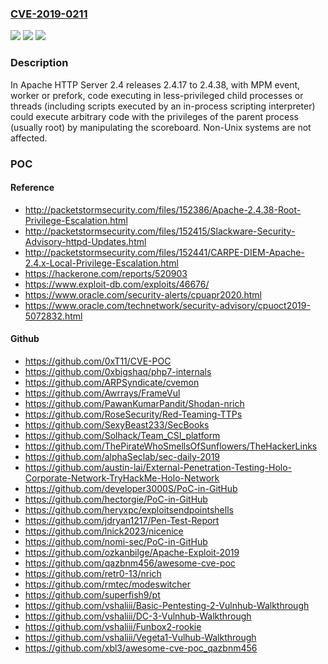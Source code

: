 ### [CVE-2019-0211](https://cve.mitre.org/cgi-bin/cvename.cgi?name=CVE-2019-0211)
![](https://img.shields.io/static/v1?label=Product&message=Apache%20HTTP%20Server&color=blue)
![](https://img.shields.io/static/v1?label=Version&message=n%2Fa&color=blue)
![](https://img.shields.io/static/v1?label=Vulnerability&message=Apache%20HTTP%20Server%20privilege%20escalation%20from%20modules'%20scripts&color=brighgreen)

### Description

In Apache HTTP Server 2.4 releases 2.4.17 to 2.4.38, with MPM event, worker or prefork, code executing in less-privileged child processes or threads (including scripts executed by an in-process scripting interpreter) could execute arbitrary code with the privileges of the parent process (usually root) by manipulating the scoreboard. Non-Unix systems are not affected.

### POC

#### Reference
- http://packetstormsecurity.com/files/152386/Apache-2.4.38-Root-Privilege-Escalation.html
- http://packetstormsecurity.com/files/152415/Slackware-Security-Advisory-httpd-Updates.html
- http://packetstormsecurity.com/files/152441/CARPE-DIEM-Apache-2.4.x-Local-Privilege-Escalation.html
- https://hackerone.com/reports/520903
- https://www.exploit-db.com/exploits/46676/
- https://www.oracle.com/security-alerts/cpuapr2020.html
- https://www.oracle.com/technetwork/security-advisory/cpuoct2019-5072832.html

#### Github
- https://github.com/0xT11/CVE-POC
- https://github.com/0xbigshaq/php7-internals
- https://github.com/ARPSyndicate/cvemon
- https://github.com/Awrrays/FrameVul
- https://github.com/PawanKumarPandit/Shodan-nrich
- https://github.com/RoseSecurity/Red-Teaming-TTPs
- https://github.com/SexyBeast233/SecBooks
- https://github.com/Solhack/Team_CSI_platform
- https://github.com/ThePirateWhoSmellsOfSunflowers/TheHackerLinks
- https://github.com/alphaSeclab/sec-daily-2019
- https://github.com/austin-lai/External-Penetration-Testing-Holo-Corporate-Network-TryHackMe-Holo-Network
- https://github.com/developer3000S/PoC-in-GitHub
- https://github.com/hectorgie/PoC-in-GitHub
- https://github.com/heryxpc/exploitsendpointshells
- https://github.com/jdryan1217/Pen-Test-Report
- https://github.com/lnick2023/nicenice
- https://github.com/nomi-sec/PoC-in-GitHub
- https://github.com/ozkanbilge/Apache-Exploit-2019
- https://github.com/qazbnm456/awesome-cve-poc
- https://github.com/retr0-13/nrich
- https://github.com/rmtec/modeswitcher
- https://github.com/superfish9/pt
- https://github.com/vshaliii/Basic-Pentesting-2-Vulnhub-Walkthrough
- https://github.com/vshaliii/DC-3-Vulnhub-Walkthrough
- https://github.com/vshaliii/Funbox2-rookie
- https://github.com/vshaliii/Vegeta1-Vulhub-Walkthrough
- https://github.com/xbl3/awesome-cve-poc_qazbnm456

